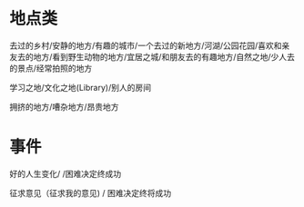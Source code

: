 # 地点类
去过的乡村/安静的地方/有趣的城市/一个去过的新地方/河湖/公园花园/喜欢和亲友去的地方/看到野生动物的地方/宜居之城/和朋友去的有趣地方/自然之地/少人去的景点/经常拍照的地方

学习之地/文化之地(Library)/别人的房间

拥挤的地方/嘈杂地方/昂贵地方

# 事件
好的人生变化/ /困难决定终成功

征求意见（征求我的意见) / 困难决定终将成功



